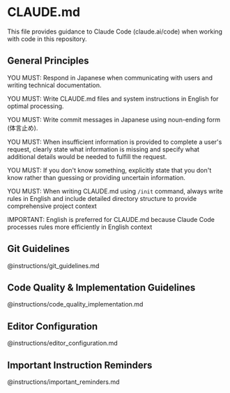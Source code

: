 # CLAUDE.md

This file provides guidance to Claude Code (claude.ai/code) when working
with code in this repository.

## General Principles

YOU MUST: Respond in Japanese when communicating with users and writing
technical documentation.

YOU MUST: Write CLAUDE.md files and system instructions in English for
optimal processing.

YOU MUST: Write commit messages in Japanese using noun-ending form (体言止め).

YOU MUST: When insufficient information is provided to complete a user's
request, clearly state what information is missing and specify what additional
details would be needed to fulfill the request.

YOU MUST: If you don't know something, explicitly state that you don't know
rather than guessing or providing uncertain information.

YOU MUST: When writing CLAUDE.md using `/init` command, always write rules in
English and include detailed directory structure to provide comprehensive
project context

IMPORTANT: English is preferred for CLAUDE.md because Claude Code processes
rules more efficiently in English context

## Git Guidelines

@instructions/git_guidelines.md

## Code Quality & Implementation Guidelines

@instructions/code_quality_implementation.md

## Editor Configuration

@instructions/editor_configuration.md

## Important Instruction Reminders

@instructions/important_reminders.md
